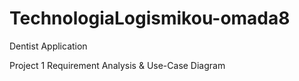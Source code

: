 # TechnologiaLogismikou-omada8
Dentist Application

Project 1
Requirement Analysis & Use-Case Diagram
